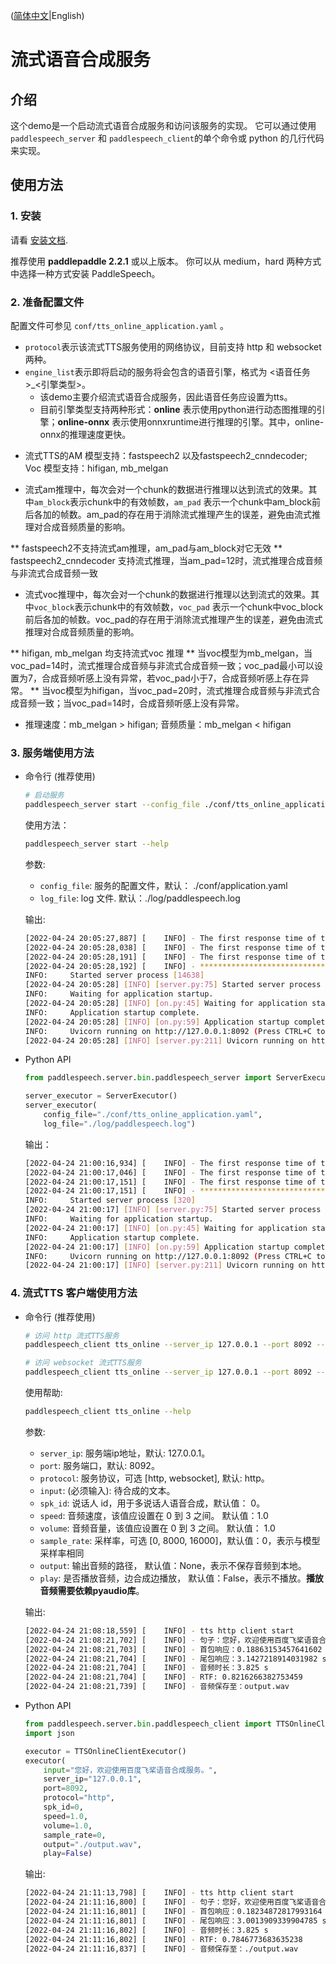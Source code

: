 ([简体中文](./README_cn.md)|English)

# 流式语音合成服务

## 介绍
这个demo是一个启动流式语音合成服务和访问该服务的实现。 它可以通过使用`paddlespeech_server` 和 `paddlespeech_client`的单个命令或 python 的几行代码来实现。


## 使用方法
### 1. 安装
请看 [安装文档](https://github.com/PaddlePaddle/PaddleSpeech/blob/develop/docs/source/install.md).

推荐使用 **paddlepaddle 2.2.1** 或以上版本。
你可以从 medium，hard 两种方式中选择一种方式安装 PaddleSpeech。


### 2. 准备配置文件
配置文件可参见 `conf/tts_online_application.yaml` 。
- `protocol`表示该流式TTS服务使用的网络协议，目前支持 http 和 websocket 两种。
- `engine_list`表示即将启动的服务将会包含的语音引擎，格式为 <语音任务>_<引擎类型>。
    - 该demo主要介绍流式语音合成服务，因此语音任务应设置为tts。
    - 目前引擎类型支持两种形式：**online** 表示使用python进行动态图推理的引擎；**online-onnx** 表示使用onnxruntime进行推理的引擎。其中，online-onnx的推理速度更快。

* 流式TTS的AM 模型支持：fastspeech2 以及fastspeech2_cnndecoder; Voc 模型支持：hifigan, mb_melgan

* 流式am推理中，每次会对一个chunk的数据进行推理以达到流式的效果。其中`am_block`表示chunk中的有效帧数，`am_pad` 表示一个chunk中am_block前后各加的帧数。am_pad的存在用于消除流式推理产生的误差，避免由流式推理对合成音频质量的影响。

 ** fastspeech2不支持流式am推理，am_pad与am_block对它无效
 ** fastspeech2_cnndecoder 支持流式推理，当am_pad=12时，流式推理合成音频与非流式合成音频一致
 
* 流式voc推理中，每次会对一个chunk的数据进行推理以达到流式的效果。其中`voc_block`表示chunk中的有效帧数，`voc_pad` 表示一个chunk中voc_block前后各加的帧数。voc_pad的存在用于消除流式推理产生的误差，避免由流式推理对合成音频质量的影响。

 ** hifigan, mb_melgan 均支持流式voc 推理
 ** 当voc模型为mb_melgan，当voc_pad=14时，流式推理合成音频与非流式合成音频一致；voc_pad最小可以设置为7，合成音频听感上没有异常，若voc_pad小于7，合成音频听感上存在异常。
 ** 当voc模型为hifigan，当voc_pad=20时，流式推理合成音频与非流式合成音频一致；当voc_pad=14时，合成音频听感上没有异常。
 
* 推理速度：mb_melgan > hifigan; 音频质量：mb_melgan < hifigan

### 3. 服务端使用方法
- 命令行 (推荐使用)

  ```bash
  # 启动服务
  paddlespeech_server start --config_file ./conf/tts_online_application.yaml
  ```

  使用方法：
  
  ```bash
  paddlespeech_server start --help
  ```
  参数:
  - `config_file`: 服务的配置文件，默认： ./conf/application.yaml
  - `log_file`: log 文件. 默认：./log/paddlespeech.log

  输出:
  ```bash
  [2022-04-24 20:05:27,887] [    INFO] - The first response time of the 0 warm up: 1.0123658180236816 s
  [2022-04-24 20:05:28,038] [    INFO] - The first response time of the 1 warm up: 0.15108466148376465 s
  [2022-04-24 20:05:28,191] [    INFO] - The first response time of the 2 warm up: 0.15317344665527344 s
  [2022-04-24 20:05:28,192] [    INFO] - **********************************************************************
  INFO:     Started server process [14638]
  [2022-04-24 20:05:28] [INFO] [server.py:75] Started server process [14638]
  INFO:     Waiting for application startup.
  [2022-04-24 20:05:28] [INFO] [on.py:45] Waiting for application startup.
  INFO:     Application startup complete.
  [2022-04-24 20:05:28] [INFO] [on.py:59] Application startup complete.
  INFO:     Uvicorn running on http://127.0.0.1:8092 (Press CTRL+C to quit)
  [2022-04-24 20:05:28] [INFO] [server.py:211] Uvicorn running on http://127.0.0.1:8092 (Press CTRL+C to quit)

  ```

- Python API
  ```python
  from paddlespeech.server.bin.paddlespeech_server import ServerExecutor

  server_executor = ServerExecutor()
  server_executor(
      config_file="./conf/tts_online_application.yaml", 
      log_file="./log/paddlespeech.log")
  ```

  输出：
  ```bash
  [2022-04-24 21:00:16,934] [    INFO] - The first response time of the 0 warm up: 1.268730878829956 s
  [2022-04-24 21:00:17,046] [    INFO] - The first response time of the 1 warm up: 0.11168622970581055 s
  [2022-04-24 21:00:17,151] [    INFO] - The first response time of the 2 warm up: 0.10413002967834473 s
  [2022-04-24 21:00:17,151] [    INFO] - **********************************************************************
  INFO:     Started server process [320]
  [2022-04-24 21:00:17] [INFO] [server.py:75] Started server process [320]
  INFO:     Waiting for application startup.
  [2022-04-24 21:00:17] [INFO] [on.py:45] Waiting for application startup.
  INFO:     Application startup complete.
  [2022-04-24 21:00:17] [INFO] [on.py:59] Application startup complete.
  INFO:     Uvicorn running on http://127.0.0.1:8092 (Press CTRL+C to quit)
  [2022-04-24 21:00:17] [INFO] [server.py:211] Uvicorn running on http://127.0.0.1:8092 (Press CTRL+C to quit)


  ```

 
### 4. 流式TTS 客户端使用方法
- 命令行 (推荐使用)

    ```bash
    # 访问 http 流式TTS服务
    paddlespeech_client tts_online --server_ip 127.0.0.1 --port 8092 --input "您好，欢迎使用百度飞桨语音合成服务。" --output output.wav

    # 访问 websocket 流式TTS服务
    paddlespeech_client tts_online --server_ip 127.0.0.1 --port 8092 --protocol websocket --input "您好，欢迎使用百度飞桨语音合成服务。" --output output.wav
    ```
    使用帮助:
  
    ```bash
    paddlespeech_client tts_online --help
    ```

    参数:
    - `server_ip`: 服务端ip地址，默认: 127.0.0.1。
    - `port`: 服务端口，默认: 8092。
    - `protocol`: 服务协议，可选 [http, websocket], 默认: http。
    - `input`: (必须输入): 待合成的文本。
    - `spk_id`: 说话人 id，用于多说话人语音合成，默认值： 0。
    - `speed`: 音频速度，该值应设置在 0 到 3 之间。 默认值：1.0
    - `volume`: 音频音量，该值应设置在 0 到 3 之间。 默认值： 1.0
    - `sample_rate`: 采样率，可选 [0, 8000, 16000]，默认值：0，表示与模型采样率相同
    - `output`: 输出音频的路径， 默认值：None，表示不保存音频到本地。
    - `play`: 是否播放音频，边合成边播放， 默认值：False，表示不播放。**播放音频需要依赖pyaudio库**。

    
    输出:
    ```bash
    [2022-04-24 21:08:18,559] [    INFO] - tts http client start
    [2022-04-24 21:08:21,702] [    INFO] - 句子：您好，欢迎使用百度飞桨语音合成服务。
    [2022-04-24 21:08:21,703] [    INFO] - 首包响应：0.18863153457641602 s
    [2022-04-24 21:08:21,704] [    INFO] - 尾包响应：3.1427218914031982 s
    [2022-04-24 21:08:21,704] [    INFO] - 音频时长：3.825 s
    [2022-04-24 21:08:21,704] [    INFO] - RTF: 0.8216266382753459
    [2022-04-24 21:08:21,739] [    INFO] - 音频保存至：output.wav

    ```

- Python API
  ```python
  from paddlespeech.server.bin.paddlespeech_client import TTSOnlineClientExecutor
  import json

  executor = TTSOnlineClientExecutor()
  executor(
      input="您好，欢迎使用百度飞桨语音合成服务。",
      server_ip="127.0.0.1",
      port=8092,
      protocol="http",
      spk_id=0,
      speed=1.0,
      volume=1.0,
      sample_rate=0,
      output="./output.wav",
      play=False)

  ```

  输出:
  ```bash
  [2022-04-24 21:11:13,798] [    INFO] - tts http client start
  [2022-04-24 21:11:16,800] [    INFO] - 句子：您好，欢迎使用百度飞桨语音合成服务。
  [2022-04-24 21:11:16,801] [    INFO] - 首包响应：0.18234872817993164 s
  [2022-04-24 21:11:16,801] [    INFO] - 尾包响应：3.0013909339904785 s
  [2022-04-24 21:11:16,802] [    INFO] - 音频时长：3.825 s
  [2022-04-24 21:11:16,802] [    INFO] - RTF: 0.7846773683635238
  [2022-04-24 21:11:16,837] [    INFO] - 音频保存至：./output.wav


  ```

  
